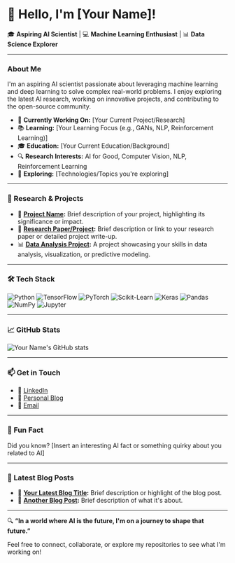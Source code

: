# 👋 Hello, I'm [Your Name]!

🎓 **Aspiring AI Scientist** | 💻 **Machine Learning Enthusiast** | 📊 **Data Science Explorer**

---

### About Me

I'm an aspiring AI scientist passionate about leveraging machine learning and deep learning to solve complex real-world problems. I enjoy exploring the latest AI research, working on innovative projects, and contributing to the open-source community.

- 🎯 **Currently Working On:** [Your Current Project/Research]
- 📚 **Learning:** [Your Learning Focus (e.g., GANs, NLP, Reinforcement Learning)]
- 🎓 **Education:** [Your Current Education/Background]
- 🔍 **Research Interests:** AI for Good, Computer Vision, NLP, Reinforcement Learning
- 🌱 **Exploring:** [Technologies/Topics you're exploring]

---

### 🔬 Research & Projects

- 🚀 **[Project Name](link):** Brief description of your project, highlighting its significance or impact.
- 🤖 **[Research Paper/Project](link):** Brief description or link to your research paper or detailed project write-up.
- 📊 **[Data Analysis Project](link):** A project showcasing your skills in data analysis, visualization, or predictive modeling.

---

### 🛠️ Tech Stack

![Python](https://img.shields.io/badge/Python-3776AB?style=flat-square&logo=python&logoColor=white)
![TensorFlow](https://img.shields.io/badge/TensorFlow-FF6F00?style=flat-square&logo=tensorflow&logoColor=white)
![PyTorch](https://img.shields.io/badge/PyTorch-EE4C2C?style=flat-square&logo=pytorch&logoColor=white)
![Scikit-Learn](https://img.shields.io/badge/Scikit--Learn-F7931E?style=flat-square&logo=scikit-learn&logoColor=white)
![Keras](https://img.shields.io/badge/Keras-D00000?style=flat-square&logo=keras&logoColor=white)
![Pandas](https://img.shields.io/badge/Pandas-150458?style=flat-square&logo=pandas&logoColor=white)
![NumPy](https://img.shields.io/badge/NumPy-013243?style=flat-square&logo=numpy&logoColor=white)
![Jupyter](https://img.shields.io/badge/Jupyter-F37626?style=flat-square&logo=jupyter&logoColor=white)

---

### 📈 GitHub Stats

![Your Name's GitHub stats](https://github-readme-stats.vercel.app/api?username=your-username&show_icons=true&theme=radical)

---

### 📫 Get in Touch

- 💼 [LinkedIn](https://www.linkedin.com/in/your-profile/)
- 📝 [Personal Blog](https://your-blog.com)
- 📧 [Email](mailto:your-email@example.com)

---

### 🌟 Fun Fact

Did you know? [Insert an interesting AI fact or something quirky about you related to AI]

---

### 📜 Latest Blog Posts

- 📝 **[Your Latest Blog Title](link):** Brief description or highlight of the blog post.
- 📝 **[Another Blog Post](link):** Brief description of what it's about.

---

🔍 **“In a world where AI is the future, I'm on a journey to shape that future.”**

Feel free to connect, collaborate, or explore my repositories to see what I'm working on!
